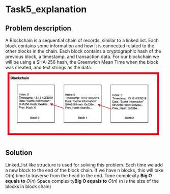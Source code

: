 # Task5_explanation
## Problem description
A Blockchain is a sequential chain of records, similar to a linked list. Each block contains some information and how it is connected related to the other blocks in the chain. Each block contains a cryptographic hash of the previous block, a timestamp, and transaction data. For our blockchain we will be using a SHA-256 hash, the Greenwich Mean Time when the block was created, and text strings as the data.
![](media/15651081874818/15654279050191.jpg)


## Solution 
Linked_list like structure is used for solving this problem. 
Each time we add a new block to the end of the block chain. If we have n blocks, this will take O(n) time to traverse from the head to the end.
Time complexity **Big O equals to** $O(n)$
Space complexity**Big O equals to** $O(n)$ (n is the size of the blocks in block chain)